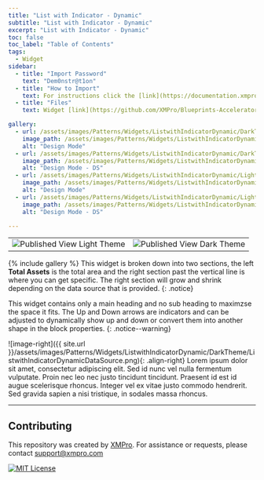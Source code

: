 ```yaml
---
title: "List with Indicator - Dynamic"
subtitle: "List with Indicator - Dynamic"
excerpt: "List with Indicator - Dynamic"
toc: false
toc_label: "Table of Contents"
tags:
  - Widget
sidebar:
  - title: "Import Password"
    text: "Dem0nstr@t1on"
  - title: "How to Import"
    text: For instructions click the [link](https://documentation.xmpro.com/how-tos/apps/manage-widgets#importing-widgets)
  - title: "Files"
    text: Widget [link](https://github.com/XMPro/Blueprints-Accelerators-Patterns/blob/master/Patterns/Widgets/List%20with%20Indicator%20Dynamic.xwid)

gallery:
  - url: /assets/images/Patterns/Widgets/ListwithIndicatorDynamic/DarkTheme/ListwithIndicatorDynamicDesignMode.png
    image_path: /assets/images/Patterns/Widgets/ListwithIndicatorDynamic/DarkTheme/ListwithIndicatorDynamicDesignMode.png
    alt: "Design Mode"
  - url: /assets/images/Patterns/Widgets/ListwithIndicatorDynamic/DarkTheme/ListwithIndicatorDynamicDataSource.png
    image_path: /assets/images/Patterns/Widgets/ListwithIndicatorDynamic/DarkTheme/ListwithIndicatorDynamicDataSource.png
    alt: "Design Mode - DS"
  - url: /assets/images/Patterns/Widgets/ListwithIndicatorDynamic/LightTheme/ListwithIndicatorDynamicDesignMode.png
    image_path: /assets/images/Patterns/Widgets/ListwithIndicatorDynamic/LightTheme/ListwithIndicatorDynamicDesignMode.png
    alt: "Design Mode"
  - url: /assets/images/Patterns/Widgets/ListwithIndicatorDynamic/LightTheme/ListwithIndicatorDynamicDataSource.png
    image_path: /assets/images/Patterns/Widgets/ListwithIndicatorDynamic/LightTheme/ListwithIndicatorDynamicDataSource.png
    alt: "Design Mode - DS"

---
```

<table>
<tr>
  <td><img src="{{ site.url }}/assets/images/Patterns/Widgets/ListwithIndicatorDynamic/LightTheme/ListwithIndicatorDynamicPublishedMode.png" alt="Published View Light Theme"/>
  </td>
  <td><img src="{{ site.url }}/assets/images/Patterns/Widgets/ListwithIndicatorDynamic/DarkTheme/ListwithIndicatorDynamicPublishedMode.png" alt="Published View Dark Theme"/>
  </td>
</tr>
</table>
{% include gallery %}
This widget is broken down into two sections, the left <b>Total Assets</b> is the total area and the right section past the vertical line is where you can get specific. The right section will grow and shrink depending on the data source that is provided.
{: .notice}

This widget contains only a main heading and no sub heading to maximzse the space it fits.
The Up and Down arrows are indicators and can be adjusted to dynamically show up and down or convert them into another shape in the block properties.
{: .notice--warning}

![image-right]({{ site.url }}/assets/images/Patterns/Widgets/ListwithIndicatorDynamic/DarkTheme/ListwithIndicatorDynamicDataSource.png){: .align-right}
Lorem ipsum dolor sit amet, consectetur adipiscing elit. Sed id nunc vel nulla fermentum vulputate. Proin nec leo nec justo tincidunt tincidunt. Praesent id est id augue scelerisque rhoncus. Integer vel ex vitae justo commodo hendrerit. Sed gravida sapien a nisi tristique, in sodales massa rhoncus.
<hr />

## Contributing
This repository was created by <a href="https://xmpro.com/">XMPro</a>. 
For assistance or requests, please contact <a href="mailto:support@xmpro.com">support@xmpro.com</a>

[![MIT License](https://img.shields.io/badge/License-MIT-green.svg)](https://choosealicense.com/licenses/mit/)
